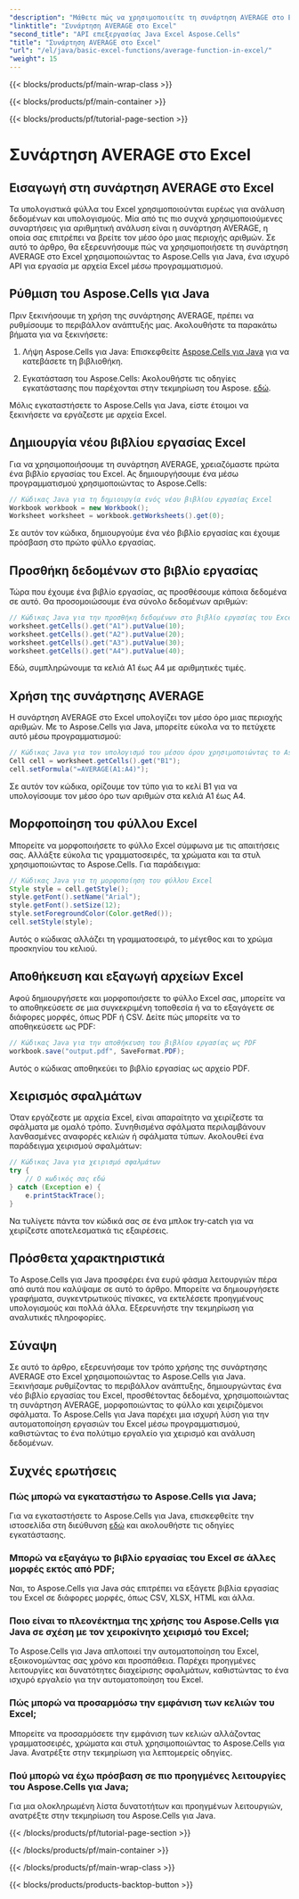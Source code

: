 ```yaml
---
"description": "Μάθετε πώς να χρησιμοποιείτε τη συνάρτηση AVERAGE στο Excel με το Aspose.Cells για Java. Οδηγός βήμα προς βήμα, δείγματα κώδικα και συμβουλές για αποτελεσματικό αυτοματισμό του Excel."
"linktitle": "Συνάρτηση AVERAGE στο Excel"
"second_title": "API επεξεργασίας Java Excel Aspose.Cells"
"title": "Συνάρτηση AVERAGE στο Excel"
"url": "/el/java/basic-excel-functions/average-function-in-excel/"
"weight": 15
---
```


{{< blocks/products/pf/main-wrap-class >}}

{{< blocks/products/pf/main-container >}}

{{< blocks/products/pf/tutorial-page-section >}}

# Συνάρτηση AVERAGE στο Excel


## Εισαγωγή στη συνάρτηση AVERAGE στο Excel

Τα υπολογιστικά φύλλα του Excel χρησιμοποιούνται ευρέως για ανάλυση δεδομένων και υπολογισμούς. Μία από τις πιο συχνά χρησιμοποιούμενες συναρτήσεις για αριθμητική ανάλυση είναι η συνάρτηση AVERAGE, η οποία σας επιτρέπει να βρείτε τον μέσο όρο μιας περιοχής αριθμών. Σε αυτό το άρθρο, θα εξερευνήσουμε πώς να χρησιμοποιήσετε τη συνάρτηση AVERAGE στο Excel χρησιμοποιώντας το Aspose.Cells για Java, ένα ισχυρό API για εργασία με αρχεία Excel μέσω προγραμματισμού.

## Ρύθμιση του Aspose.Cells για Java

Πριν ξεκινήσουμε τη χρήση της συνάρτησης AVERAGE, πρέπει να ρυθμίσουμε το περιβάλλον ανάπτυξής μας. Ακολουθήστε τα παρακάτω βήματα για να ξεκινήσετε:

1. Λήψη Aspose.Cells για Java: Επισκεφθείτε [Aspose.Cells για Java](https://releases.aspose.com/cells/java/) για να κατεβάσετε τη βιβλιοθήκη.

2. Εγκατάσταση του Aspose.Cells: Ακολουθήστε τις οδηγίες εγκατάστασης που παρέχονται στην τεκμηρίωση του Aspose. [εδώ](https://reference.aspose.com/cells/java/).

Μόλις εγκαταστήσετε το Aspose.Cells για Java, είστε έτοιμοι να ξεκινήσετε να εργάζεστε με αρχεία Excel.

## Δημιουργία νέου βιβλίου εργασίας Excel

Για να χρησιμοποιήσουμε τη συνάρτηση AVERAGE, χρειαζόμαστε πρώτα ένα βιβλίο εργασίας του Excel. Ας δημιουργήσουμε ένα μέσω προγραμματισμού χρησιμοποιώντας το Aspose.Cells:

```java
// Κώδικας Java για τη δημιουργία ενός νέου βιβλίου εργασίας Excel
Workbook workbook = new Workbook();
Worksheet worksheet = workbook.getWorksheets().get(0);
```

Σε αυτόν τον κώδικα, δημιουργούμε ένα νέο βιβλίο εργασίας και έχουμε πρόσβαση στο πρώτο φύλλο εργασίας.

## Προσθήκη δεδομένων στο βιβλίο εργασίας

Τώρα που έχουμε ένα βιβλίο εργασίας, ας προσθέσουμε κάποια δεδομένα σε αυτό. Θα προσομοιώσουμε ένα σύνολο δεδομένων αριθμών:

```java
// Κώδικας Java για την προσθήκη δεδομένων στο βιβλίο εργασίας του Excel
worksheet.getCells().get("A1").putValue(10);
worksheet.getCells().get("A2").putValue(20);
worksheet.getCells().get("A3").putValue(30);
worksheet.getCells().get("A4").putValue(40);
```

Εδώ, συμπληρώνουμε τα κελιά A1 έως A4 με αριθμητικές τιμές.

## Χρήση της συνάρτησης AVERAGE

Η συνάρτηση AVERAGE στο Excel υπολογίζει τον μέσο όρο μιας περιοχής αριθμών. Με το Aspose.Cells για Java, μπορείτε εύκολα να το πετύχετε αυτό μέσω προγραμματισμού:

```java
// Κώδικας Java για τον υπολογισμό του μέσου όρου χρησιμοποιώντας το Aspose.Cells
Cell cell = worksheet.getCells().get("B1");
cell.setFormula("=AVERAGE(A1:A4)");
```

Σε αυτόν τον κώδικα, ορίζουμε τον τύπο για το κελί B1 για να υπολογίσουμε τον μέσο όρο των αριθμών στα κελιά A1 έως A4.

## Μορφοποίηση του φύλλου Excel

Μπορείτε να μορφοποιήσετε το φύλλο Excel σύμφωνα με τις απαιτήσεις σας. Αλλάξτε εύκολα τις γραμματοσειρές, τα χρώματα και τα στυλ χρησιμοποιώντας το Aspose.Cells. Για παράδειγμα:

```java
// Κώδικας Java για τη μορφοποίηση του φύλλου Excel
Style style = cell.getStyle();
style.getFont().setName("Arial");
style.getFont().setSize(12);
style.setForegroundColor(Color.getRed());
cell.setStyle(style);
```

Αυτός ο κώδικας αλλάζει τη γραμματοσειρά, το μέγεθος και το χρώμα προσκηνίου του κελιού.

## Αποθήκευση και εξαγωγή αρχείων Excel

Αφού δημιουργήσετε και μορφοποιήσετε το φύλλο Excel σας, μπορείτε να το αποθηκεύσετε σε μια συγκεκριμένη τοποθεσία ή να το εξαγάγετε σε διάφορες μορφές, όπως PDF ή CSV. Δείτε πώς μπορείτε να το αποθηκεύσετε ως PDF:

```java
// Κώδικας Java για την αποθήκευση του βιβλίου εργασίας ως PDF
workbook.save("output.pdf", SaveFormat.PDF);
```

Αυτός ο κώδικας αποθηκεύει το βιβλίο εργασίας ως αρχείο PDF.

## Χειρισμός σφαλμάτων

Όταν εργάζεστε με αρχεία Excel, είναι απαραίτητο να χειρίζεστε τα σφάλματα με ομαλό τρόπο. Συνηθισμένα σφάλματα περιλαμβάνουν λανθασμένες αναφορές κελιών ή σφάλματα τύπων. Ακολουθεί ένα παράδειγμα χειρισμού σφαλμάτων:

```java
// Κώδικας Java για χειρισμό σφαλμάτων
try {
    // Ο κωδικός σας εδώ
} catch (Exception e) {
    e.printStackTrace();
}
```

Να τυλίγετε πάντα τον κώδικά σας σε ένα μπλοκ try-catch για να χειρίζεστε αποτελεσματικά τις εξαιρέσεις.

## Πρόσθετα χαρακτηριστικά

Το Aspose.Cells για Java προσφέρει ένα ευρύ φάσμα λειτουργιών πέρα από αυτά που καλύψαμε σε αυτό το άρθρο. Μπορείτε να δημιουργήσετε γραφήματα, συγκεντρωτικούς πίνακες, να εκτελέσετε προηγμένους υπολογισμούς και πολλά άλλα. Εξερευνήστε την τεκμηρίωση για αναλυτικές πληροφορίες.

## Σύναψη

Σε αυτό το άρθρο, εξερευνήσαμε τον τρόπο χρήσης της συνάρτησης AVERAGE στο Excel χρησιμοποιώντας το Aspose.Cells για Java. Ξεκινήσαμε ρυθμίζοντας το περιβάλλον ανάπτυξης, δημιουργώντας ένα νέο βιβλίο εργασίας του Excel, προσθέτοντας δεδομένα, χρησιμοποιώντας τη συνάρτηση AVERAGE, μορφοποιώντας το φύλλο και χειριζόμενοι σφάλματα. Το Aspose.Cells για Java παρέχει μια ισχυρή λύση για την αυτοματοποίηση εργασιών του Excel μέσω προγραμματισμού, καθιστώντας το ένα πολύτιμο εργαλείο για χειρισμό και ανάλυση δεδομένων.

## Συχνές ερωτήσεις

### Πώς μπορώ να εγκαταστήσω το Aspose.Cells για Java;

Για να εγκαταστήσετε το Aspose.Cells για Java, επισκεφθείτε την ιστοσελίδα στη διεύθυνση [εδώ](https://reference.aspose.com/cells/java/) και ακολουθήστε τις οδηγίες εγκατάστασης.

### Μπορώ να εξαγάγω το βιβλίο εργασίας του Excel σε άλλες μορφές εκτός από PDF;

Ναι, το Aspose.Cells για Java σάς επιτρέπει να εξάγετε βιβλία εργασίας του Excel σε διάφορες μορφές, όπως CSV, XLSX, HTML και άλλα.

### Ποιο είναι το πλεονέκτημα της χρήσης του Aspose.Cells για Java σε σχέση με τον χειροκίνητο χειρισμό του Excel;

Το Aspose.Cells για Java απλοποιεί την αυτοματοποίηση του Excel, εξοικονομώντας σας χρόνο και προσπάθεια. Παρέχει προηγμένες λειτουργίες και δυνατότητες διαχείρισης σφαλμάτων, καθιστώντας το ένα ισχυρό εργαλείο για την αυτοματοποίηση του Excel.

### Πώς μπορώ να προσαρμόσω την εμφάνιση των κελιών του Excel;

Μπορείτε να προσαρμόσετε την εμφάνιση των κελιών αλλάζοντας γραμματοσειρές, χρώματα και στυλ χρησιμοποιώντας το Aspose.Cells για Java. Ανατρέξτε στην τεκμηρίωση για λεπτομερείς οδηγίες.

### Πού μπορώ να έχω πρόσβαση σε πιο προηγμένες λειτουργίες του Aspose.Cells για Java;

Για μια ολοκληρωμένη λίστα δυνατοτήτων και προηγμένων λειτουργιών, ανατρέξτε στην τεκμηρίωση του Aspose.Cells για Java.

{{< /blocks/products/pf/tutorial-page-section >}}

{{< /blocks/products/pf/main-container >}}

{{< /blocks/products/pf/main-wrap-class >}}

{{< blocks/products/products-backtop-button >}}
